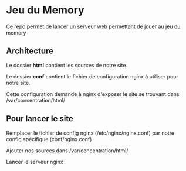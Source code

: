 # Jeu du Memory

Ce repo permet de lancer un serveur web permettant de jouer au jeu du memory

## Architecture

Le dossier **html** contient les sources de notre site.

Le dossier **conf** contient le fichier de configuration nginx à utiliser pour notre site.

Cette configuration demande à nginx d'exposer le site se trouvant dans /var/concentration/html/


## Pour lancer le site

Remplacer le fichier de config nginx (/etc/nginx/nginx.conf) par notre config spécifique (conf/nginx.conf)

Ajouter nos sources dans /var/concentration/html/

Lancer le serveur nginx

